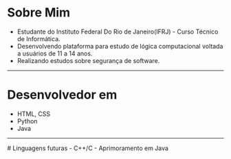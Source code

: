 # Sobre Mim
- Estudante do Instituto Federal Do Rio de Janeiro(IFRJ) - Curso Técnico de Informática.
- Desenvolvendo plataforma para estudo de lógica computacional voltada a usuários de 11 a 14 anos.
- Realizando estudos sobre segurança de software.
<html> 

<body> <hr> 

# Desenvolvedor em
- HTML, CSS 
- Python
- Java
<hr>
# Linguagens futuras
- C++/C
- Aprimoramento em Java
</body>
</html>
